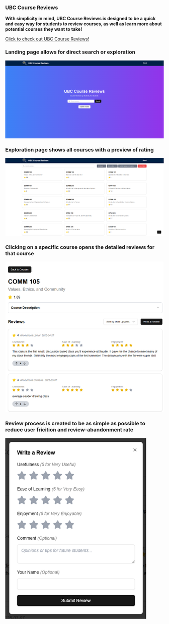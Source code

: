 ### UBC Course Reviews

**With simplicity in mind, UBC Course Reviews is designed to be a quick and easy way for students to review courses, as well as learn more about potential courses they want to take!**

<a href="https://www.ubccoursereviews.ca/" target="_blank">Click to check out UBC Course Reviews!</a>

### Landing page allows for direct search or exploration
![Landing page allows for direct search or exploration](public/landing_page.png "Landing page allows for direct search or exploration")

### Exploration page shows all courses with a preview of rating
![Exploration page shows all courses with a preview of rating](public/course_list.png "Exploration page shows all courses with a preview of rating")

### Clicking on a specific course opens the detailed reviews for that course
![Clicking on a specific course opens the detailed reviews for that course](public/course_details.png "Clicking on a specific course opens the detailed reviews for that course")

### Review process is created to be as simple as possible to reduce user fricition and review-abandonment rate
![Review process is created to be as simple as possible to reduce user fricition and review-abandonment rate](public/leave_review.png "Review process is created to be as simple as possible to reduce user fricition and review-abandonment rate")